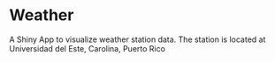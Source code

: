 # Weather

A Shiny App to visualize weather station data.
The station is located at Universidad del Este, Carolina, Puerto Rico
